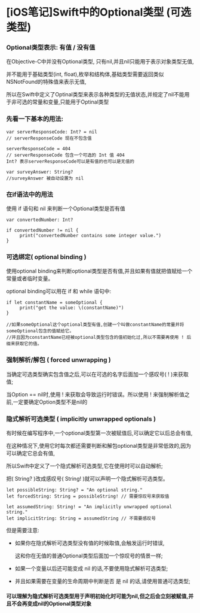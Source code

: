 # [iOS笔记]Swift中的Optional类型 (可选类型)

<!--more-->

### Optional类型表示: 有值 / 没有值

在Objective-C中并没有Optional类型, 只有nil,并且nil只能用于表示对象类型无值,

并不能用于基础类型(int, float),枚举和结构体,基础类型需要返回类似NSNotFound的特殊值来表示无值,

所以在Swift中定义了Optinal类型来表示各种类型的无值状态,并规定了nil不能用于非可选的常量和变量,只能用于Optinal类型

### 先看一下基本的用法:

```
var serverResponseCode: Int? = nil
// serverResponseCode 现在不包含值

serverResponseCode = 404
// serverResponseCode 包含一个可选的 Int 值 404 
Int? 表示serverResponseCode可以是有值的也可以是无值的

var surveyAnswer: String?
//surveyAnswer 被自动设置为 nil

```

### 在if语法中的用法

使用 if 语句和 nil 来判断一个Optional类型是否有值

```
var convertedNumber: Int? 

if convertedNumber != nil {
     print("convertedNumber contains some integer value.")
}

```

### 可选绑定( optional binding )
使用optional binding来判断optional类型是否有值,并且如果有值就把值赋给一个常量或者临时变量。

optional binding可以用在 if 和  while 语句中:

```
if let constantName = someOptional {
     print("get the value: \(constantName)")
}

//如果someOptional这个optional类型有值,创建一个叫做constantName的常量并将someOptional包含的值赋给它。
//并且因为constantName已经被optional类型包含的值初始化过,所以不需要再使用 ! 后缀来获取它的值。

```

###  强制解析/解包 ( forced unwrapping )

当确定可选类型确实包含值之后,可以在可选的名字后面加一个感叹号( ! )来获取值;

当Option == nil时,使用 ! 来获取会导致运行时错误。所以使用 ! 来强制解析值之前,一定要确定Option类型不是nil的


### 隐式解析可选类型 ( implicitly unwrapped optionals )

有时候在编写程序中,一个optional类型第一次被赋值后,可以确定它以后总会有值,

在这种情况下,使用它时每次都还需要判断和解包optional类型是非常低效的,因为可以确定它总会有值,

所以Swift中定义了一个隐式解析可选类型,它在使用时可以自动解析;

把( String? )改成感叹号( String! )就可以声明一个隐式解析可选类型。

```
let possibleString: String? = "An optional string."
let forcedString: String = possibleString! // 需要惊叹号来获取值

let assumedString: String! = "An implicitly unwrapped optional string." 
let implicitString: String = assumedString // 不需要感叹号
```

但是需要注意:

- 如果你在隐式解析可选类型没有值的时候取值,会触发运行时错误,
  
  这和你在无值的普通Optional类型后面加一个惊叹号的情景一样;


- 如果一个变量以后还可能变成 nil 的话,不要使用隐式解析可选类型;

- 并且如果需要在变量的生命周期中判断是否 是 nil 的话,请使用普通可选类型;


#### 可以理解为隐式解析可选类型用于声明初始化时可能为nil,但之后会立刻被赋值,并且不会再变成nil的Optional类型对象

